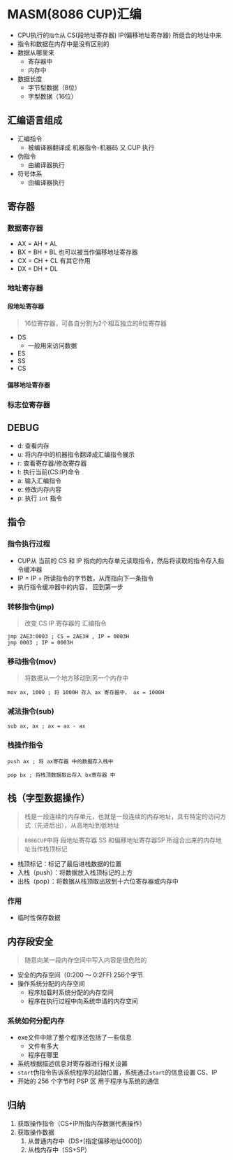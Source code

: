 # MASM(8086 CUP)汇编

- CPU执行的`指令`从 CS(段地址寄存器) IP(偏移地址寄存器) 所组合的地址中来
- 指令和数据在内存中是没有区别的
- 数据从哪里来
  - 寄存器中
  - 内存中
- 数据长度
  - 字节型数据（8位）
  - 字型数据（16位）

## 汇编语言组成

- 汇编指令
  - 被编译器翻译成 机器指令-机器码 又 CUP 执行
- 伪指令
  - 由编译器执行
- 符号体系
  - 由编译器执行

## 寄存器

### 数据寄存器

- AX = AH + AL
- BX = BH + BL    也可以被当作偏移地址寄存器
- CX = CH + CL    有其它作用
- DX = DH + DL

### 地址寄存器

#### 段地址寄存器

> 16位寄存器，可各自分割为2个相互独立的8位寄存器

- DS
  - 一般用来访问数据
- ES
- SS
- CS

#### 偏移地址寄存器

### 标志位寄存器

## DEBUG

- d: 查看内存
- u: 将内存中的机器指令翻译成汇编指令展示
- r: 查看寄存器/修改寄存器
- t: 执行当前(CS:IP)命令
- a: 输入汇编指令
- e: 修改内存内容
- p: 执行 `int` 指令

## 指令

### 指令执行过程

- CUP从 当前的 CS 和 IP 指向的内存单元读取指令，然后将读取的指令存入指令缓冲器
- IP = IP + 所读指令的字节数，从而指向下一条指令
- 执行指令缓冲器中的内容， 回到第一步

### 转移指令(jmp)

> 改变 CS IP 寄存器的 汇编指令

```assembly
jmp 2AE3:0003 ; CS = 2AE3H , IP = 0003H
jmp 0003 ; IP = 0003H
```

### 移动指令(mov)

> 将数据从一个地方移动到另一个内存中

```assembly
mov ax, 1000 ; 将 1000H 存入 ax 寄存器中， ax = 1000H
```

### 减法指令(sub)

```assembly
sub ax, ax ; ax = ax - ax
```

### 栈操作指令

```assembly
push ax ; 将 ax寄存器 中的数据存入栈中
```

```assembly
pop bx ; 将栈顶数据取出存入 bx寄存器 中
```

## 栈（字型数据操作）

> 栈是一段连续的内存单元，也就是一段连续的内存地址，具有特定的访问方式（先进后出），从高地址到低地址

> `8086CUP`中将 段地址寄存器 SS 和偏移地址寄存器SP 所组合出来的内存地址当作栈顶标记

- 栈顶标记：标记了最后进栈数据的位置
- 入栈（push）：将数据放入栈顶标记的上方
- 出栈（pop）：将数据从栈顶取出放到十六位寄存器或内存中

### 作用

- 临时性保存数据

## 内存段安全

> 随意向某一段内存空间中写入内容是很危险的

- 安全的内存空间（0:200 ～ 0:2FF) 256个字节
- 操作系统分配的内存空间
  - 程序加载时系统分配的内存空间
  - 程序在执行过程中向系统申请的内存空间

### 系统如何分配内存

- exe文件中除了整个程序还包括了一些信息
  - 文件有多大
  - 程序在哪里
- 系统根据描述信息对寄存器进行相关设置
- `start`伪指令告诉系统程序的起始位置，系统通过`start`的信息设置 CS、IP
- 开始的 256 个字节时 PSP 区 用于程序与系统的通信

## 归纳

1. 获取操作指令（CS+IP所指内存数据代表操作）
2. 获取操作数据
   1. 从普通内存中（DS+[指定偏移地址0000]）
   2. 从栈内存中（SS+SP）